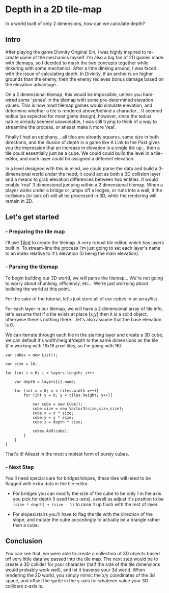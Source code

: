 # Depth in a 2D tile-map
In a world built of only 2 dimensions, how can we calculate depth?

## Intro
After playing the game Divinity Original Sin, I was highly inspired to re-create some of the mechanics myself. I'm also a big fan of 2D games made with tilemaps, so I decided to mash the two concepts together while tinkering with some mechanics. After a little dinking around, I was faced with the issue of calculating depth. In Divinity, if an archer is on higher grounds than the enemy, then the enemy recieves bonus damage based on the elevation advantage... 

On a 2 dimensional tilemap, this would be impossible, unless you hard-wired some 'zones' in the tilemap with some pre-determined elevation values. This is how most tilemap games would simulate elevation, and determine whether a tile is rendered above/behind a character... It seemed tedius (as expected for most game design), however, since the tedius nature already seemed unavoidable, I was still trying to think of a way to streamline the process, or atleast make it more 'real'.

Finally I had an epiphany... all tiles are already squares, same size in both directions, and the illusion of depth in a game like A Link to the Past gives you the impression that an increase in elevation is a single tile up... then a tile could essentially just be a cube. We could could build the level in a tile-editor, and each layer could be assigned a different elevation. 

In a level designed with this in mind, we could parse the data and build a 3-dimensional world under the hood, it could act as both a 3D collision layer and a means to grab elevation differences between two entities. It would enable 'real' 3 dimensional jumping within a 2 dimensional tilemap. When a player walks under a bridge or jumps off a ledges, or runs into a wall, it the collisions (or lack of) will all be processed in 3D, while the rendering will remain in 2D.

## Let's get started

### - Preparing the tile map
I'll use [Tiled](https://www.mapeditor.org/) to create the tilemap. A very robust tile editor, which has layers built in. To stream-line the process I'm just going to set each layer's name to an index relative to it's elevation (0 being the main elevation).

### - Parsing the tilemap
To begin building our 3D world, we will parse the tilemap... We're not going to worry about chunking, efficiency, etc... We're just worrying about building the world at this point. 

For the sake of the tutorial, let's just store all of our cubes in an array/list.

For each layer in our tilemap, we will have a 2 dimensional array of tile info, let's assume that if a tile exists at place [x,y] then it is a solid object, otherwise there's nothing there... let's also assume that the base elevation is 0.

We can iterrate through each tile in the starting layer and create a 3D cube, we can default it's width/height/depth to the same dimensions as the tile (i'm working with 16x16 pixel tiles, so I'm going with 16).
```
var cubes = new List();

var size = 16;

for (int i = 0; i < layers.length; i++)

    var depth = layers[i].name;

    for (int x = 0; x < tiles.width x++){
        for (int y = 0; y < tiles.height; y++){

            var cube = new Cube();
            cube.size = new Vector3(size,size,size);
            cube.x = x * size;
            cube.y = y * size;
            cube.z = depth * size;

            cubes.Add(cube);
        }
    }
}
```

That's it! Atleast in the most simplest form of purely cubes. 

### - Next Step
You'll need special care for bridges/slopes, these tiles will need to be flagged with extra data in the tile editor.

- For bridges you can modify the size of the cube to be only 1 in the axis you pick for depth (I used the z-axis), aswell as adjust it's position to be `(size * depth) + (size - 1)` to raise it up flush with the rest of layer.

- For slopes/stairs you'll have to flag the tile with the direction of the slope, and mutate the cube accordingly to actually be a triangle rather than a cube.

## Conclusion
You can see that, we were able to create a collection of 3D objects based off very little data we passed into the tile map. The next step would be to create a 3D collider for your character (half the size of the tile dimensions would probably work well), and let it traverse your 3d world. When rendering the 2D world, you simply mimic the x/y coordinates of the 3d space, and offset the sprite in the y-axis for whatever value your 3D colliders z-axis is.